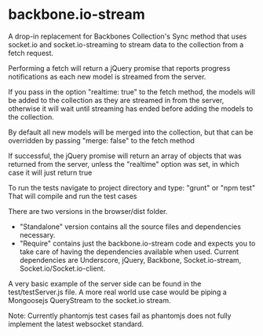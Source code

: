 backbone.io-stream
=====================

A drop-in replacement for Backbones Collection's Sync method that uses socket.io and socket.io-streaming to stream data to the collection from a fetch request.

Performing a fetch will return a jQuery promise that reports progress notifications as each new model is streamed from the server.

If you pass in the option "realtime: true" to the fetch method, the models will be added to the collection as they are streamed in from the server, otherwise it will wait until streaming has ended before adding the models to the collection.

By default all new models will be merged into the collection, but that can be overridden by passing "merge: false" to the fetch method

If successful, the jQuery promise will return an array of objects that was returned from the server, unless the "realtime" option was set, in which case it will just return true

To run the tests navigate to project directory and type: "grunt" or "npm test"
That will compile and run the test cases

There are two versions in the browser/dist folder.
- "Standalone" version contains all the source files and dependencies necessary.
- "Require" contains just the backbone.io-stream code and expects you to take care of having the dependencies available when used.
Current dependencies are Underscore, jQuery, Backbone, Socket.io-stream, Socket.io/Socket.io-client.

A very basic example of the server side can be found in the test/testServer.js file. 
A more real world use case would be piping a Mongoosejs QueryStream to the socket.io stream.

Note: Currently phantomjs test cases fail as phantomjs does not fully implement the latest websocket standard.
